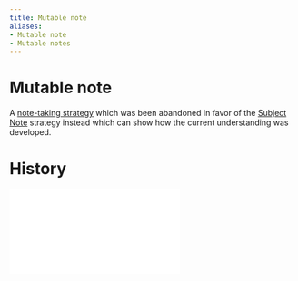 ```yaml
---
title: Mutable note
aliases:
- Mutable note
- Mutable notes
---
```


# Mutable note

A [note-taking strategy](note-taking-strategy.md) which was been abandoned in favor of the [Subject Note](subject-note.md) strategy instead which can show how the current understanding was developed.

# History

![20230529_0637](../entries/20230529_0637.md)
